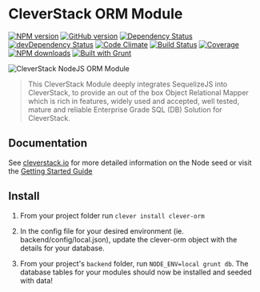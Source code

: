 CleverStack ORM Module
====================
[![NPM version](https://badge.fury.io/js/clever-orm.png)](http://badge.fury.io/js/clever-orm) [![GitHub version](https://badge.fury.io/gh/cleverstack%2Fclever-orm.png)](http://badge.fury.io/gh/cleverstack%2Fclever-orm) [![Dependency Status](https://david-dm.org/CleverStack/clever-orm.png)](https://david-dm.org/CleverStack/clever-orm) [![devDependency Status](https://david-dm.org/CleverStack/clever-orm/dev-status.png)](https://david-dm.org/CleverStack/clever-orm#info=devDependencies) [![Code Climate](https://codeclimate.com/github/CleverStack/clever-orm.png)](https://codeclimate.com/github/CleverStack/clever-orm) 
[![Build Status](https://secure.travis-ci.org/CleverStack/clever-orm.png?branch=master)](https://travis-ci.org/CleverStack/clever-orm) 
[![Coverage](https://codeclimate.com/github/CleverStack/clever-orm/coverage.png)](https://codeclimate.com/github/CleverStack/clever-orm) [![NPM downloads](http://img.shields.io/npm/dm/clever-orm.png)](https://www.npmjs.org/package/cleverstack-cli) 
[![Built with Grunt](https://cdn.gruntjs.com/builtwith.png)](http://gruntjs.com/) 

![CleverStack NodeJS ORM Module](http://cleverstack.github.io/assets/img/logos/node-seed-logo-clean.png "CleverStack NodeJS ORM Module")
<blockquote>
This CleverStack Module deeply integrates SequelizeJS into CleverStack, to provide an out of the box Object Relational Mapper which is rich in features, widely used and accepted, well tested, mature and reliable Enterprise Grade SQL (DB) Solution for CleverStack.
</blockquote>

## Documentation

See [cleverstack.io](http://cleverstack.io/documentation/#backend) for more detailed information on the Node seed or visit the [Getting Started Guide](http://cleverstack.io/getting-started/)

## Install 
1. From your project folder run `clever install clever-orm`

2. In the config file for your desired environment (ie. backend/config/local.json), update the clever-orm object with the details for your database.

3. From your project's `backend` folder, run `NODE_ENV=local grunt db`.
The database tables for your modules should now be installed and seeded with data!
